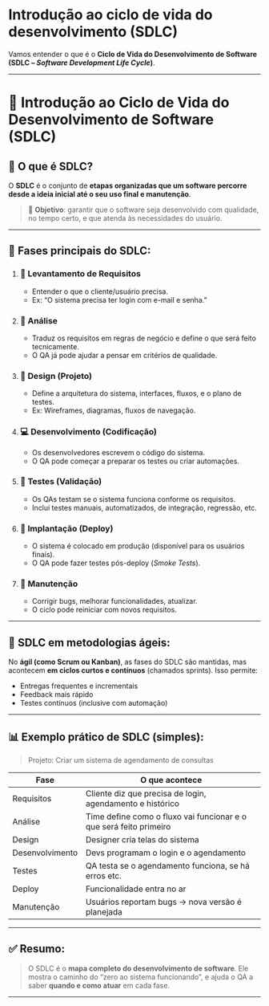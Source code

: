 # Introdução ao ciclo de vida do desenvolvimento (SDLC)

Vamos entender o que é o **Ciclo de Vida do Desenvolvimento de Software (SDLC – *Software Development Life Cycle*)**.

---

# 🔄 Introdução ao Ciclo de Vida do Desenvolvimento de Software (SDLC)

## 🧠 O que é SDLC?

O **SDLC** é o conjunto de **etapas organizadas que um software percorre desde a ideia inicial até o seu uso final e manutenção**.

> 📌 **Objetivo**: garantir que o software seja desenvolvido com qualidade, no tempo certo, e que atenda às necessidades do usuário.

---

## 🧱 Fases principais do SDLC:

1. ### 🧩 **Levantamento de Requisitos**

   * Entender o que o cliente/usuário precisa.
   * Ex: “O sistema precisa ter login com e-mail e senha.”

2. ### 📝 **Análise**

   * Traduz os requisitos em regras de negócio e define o que será feito tecnicamente.
   * O QA já pode ajudar a pensar em critérios de qualidade.

3. ### 🎨 **Design (Projeto)**

   * Define a arquitetura do sistema, interfaces, fluxos, e o plano de testes.
   * Ex: Wireframes, diagramas, fluxos de navegação.

4. ### 💻 **Desenvolvimento (Codificação)**

   * Os desenvolvedores escrevem o código do sistema.
   * O QA pode começar a preparar os testes ou criar automações.

5. ### 🧪 **Testes (Validação)**

   * Os QAs testam se o sistema funciona conforme os requisitos.
   * Inclui testes manuais, automatizados, de integração, regressão, etc.

6. ### 🚀 **Implantação (Deploy)**

   * O sistema é colocado em produção (disponível para os usuários finais).
   * O QA pode fazer testes pós-deploy (*Smoke Tests*).

7. ### 🔧 **Manutenção**

   * Corrigir bugs, melhorar funcionalidades, atualizar.
   * O ciclo pode reiniciar com novos requisitos.

---

## 🔁 SDLC em metodologias ágeis:

No **ágil (como Scrum ou Kanban)**, as fases do SDLC são mantidas, mas acontecem **em ciclos curtos e contínuos** (chamados sprints). Isso permite:

* Entregas frequentes e incrementais
* Feedback mais rápido
* Testes contínuos (inclusive com automação)

---

## 📊 Exemplo prático de SDLC (simples):

> Projeto: Criar um sistema de agendamento de consultas

| Fase            | O que acontece                                                     |
| --------------- | ------------------------------------------------------------------ |
| Requisitos      | Cliente diz que precisa de login, agendamento e histórico          |
| Análise         | Time define como o fluxo vai funcionar e o que será feito primeiro |
| Design          | Designer cria telas do sistema                                     |
| Desenvolvimento | Devs programam o login e o agendamento                             |
| Testes          | QA testa se o agendamento funciona, se há erros etc.               |
| Deploy          | Funcionalidade entra no ar                                         |
| Manutenção      | Usuários reportam bugs → nova versão é planejada                   |

---

## ✅ Resumo:

> O SDLC é o **mapa completo do desenvolvimento de software**. Ele mostra o caminho do “zero ao sistema funcionando”, e ajuda o QA a saber **quando e como atuar** em cada fase.

---

